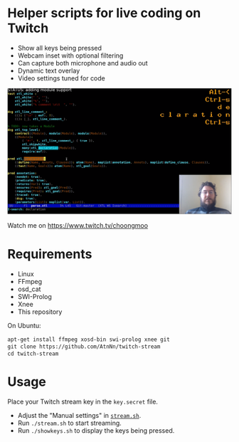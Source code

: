 # Helper scripts for live coding on Twitch

- Show all keys being pressed
- Webcam inset with optional filtering
- Can capture both microphone and audio out
- Dynamic text overlay
- Video settings tuned for code

![Screen grab of my stream](sample.png)

Watch me on https://www.twitch.tv/choongmoo

# Requirements

* Linux
* FFmpeg
* osd\_cat
* SWI-Prolog
* Xnee
* This repository

On Ubuntu:

```
apt-get install ffmpeg xosd-bin swi-prolog xnee git
git clone https://github.com/AtnNn/twitch-stream
cd twitch-stream
```

# Usage

Place your Twitch stream key in the `key.secret` file.

* Adjust the "Manual settings" in [`stream.sh`](stream.sh).
* Run `./stream.sh` to start streaming.
* Run `./showkeys.sh` to display the keys being pressed.
